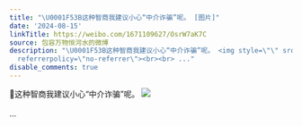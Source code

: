 ```yaml
---
title: "\U0001F53B这种智商我建议小心“中介诈骗”呢。 [图片]"
date: '2024-08-15'
linkTitle: https://weibo.com/1671109627/OsrW7aK7C
source: 包容万物恒河水的微博
description: "\U0001F53B这种智商我建议小心“中介诈骗”呢。 <img style=\"\" src=\"https://tvax1.sinaimg.cn/large/639b1bfbgy1hsp2kah5tvj20u60ho76t.jpg\"
  referrerpolicy=\"no-referrer\"><br><br> ..."
disable_comments: true
---
```

🔻这种智商我建议小心“中介诈骗”呢。 <img style="" src="https://tvax1.sinaimg.cn/large/639b1bfbgy1hsp2kah5tvj20u60ho76t.jpg" referrerpolicy="no-referrer"><br><br> ...